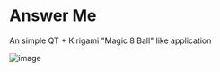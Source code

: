 # Answer Me

An simple QT + Kirigami "Magic 8 Ball" like application

![image](https://github.com/DenysMb/AnswerMe/assets/33737137/d127fb55-f91d-4638-ad65-c34871079bd8)
